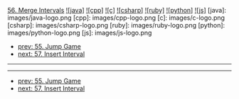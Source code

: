 [56. Merge Intervals](https://leetcode.com/problems/merge-intervals/)
[![java]](https://github.com/leetcode-study-group/leetcode-java-solutions/blob/master/056-merge-intervals.md)
[![cpp]](https://github.com/leetcode-study-group/leetcode-cpp-solutions/blob/master/056-merge-intervals.md)
[![c]](https://github.com/leetcode-study-group/leetcode-c-solutions/blob/master/056-merge-intervals.md)
[![csharp]](https://github.com/leetcode-study-group/leetcode-csharp-solutions/blob/master/056-merge-intervals.md)
[![ruby]](https://github.com/leetcode-study-group/leetcode-ruby-solutions/blob/master/056-merge-intervals.md)
[![python]](https://github.com/leetcode-study-group/leetcode-python-solutions/blob/master/056-merge-intervals.md)
[![js]](https://github.com/leetcode-study-group/leetcode-js-solutions/blob/master/056-merge-intervals.md)
[java]: images/java-logo.png
[cpp]: images/cpp-logo.png
[c]: images/c-logo.png
[csharp]: images/csharp-logo.png
[ruby]: images/ruby-logo.png
[python]: images/python-logo.png
[js]: images/js-logo.png

- [prev: 55. Jump Game](055-jump-game.md)
- [next: 57. Insert Interval](057-insert-interval.md)

---


---

- [prev: 55. Jump Game](055-jump-game.md)
- [next: 57. Insert Interval](057-insert-interval.md)
